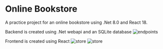# Online Bookstore

A practice project for an online bookstore using .Net 8.0 and React 18.

Backend is created using .Net webapi and an SQLite database
![endpoints](../images/endpoints.png)

Frontend is created using React
![store](../images/store.png)
![store](../images/cart.png)
